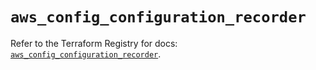 # `aws_config_configuration_recorder`

Refer to the Terraform Registry for docs: [`aws_config_configuration_recorder`](https://registry.terraform.io/providers/hashicorp/aws/5.72.1/docs/resources/config_configuration_recorder).
